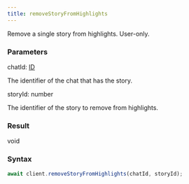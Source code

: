 ```yaml
---
title: removeStoryFromHighlights
---
```


Remove a single story from highlights. User-only.


### Parameters 

<div class="flex flex-col gap-3"><div><div class="font-mono"><span class="font-bold">chatId</span><span class="opacity-50">:</span> <a href="/types/id"  >ID</a></div><div class="pl-3"><div class="no-margin">

The identifier of the chat that has the story.

</div></div></div><div><div class="font-mono"><span class="font-bold">storyId</span><span class="opacity-50">:</span> <span>number</span></div><div class="pl-3"><div class="no-margin">

The identifier of the story to remove from highlights.

</div></div></div></div>

### Result 

<div class="font-mono"><span>void</span></div>

### Syntax

```ts
await client.removeStoryFromHighlights(chatId, storyId);
```



